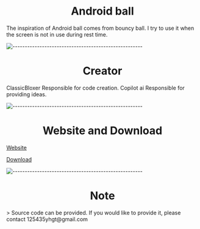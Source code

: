 <h1 align="center">Android ball</h1>
The inspiration of Android ball comes from bouncy ball. I try to use it when the screen is not in use during rest time. 

![-----------------------------------------------------](https://raw.githubusercontent.com/andreasbm/readme/master/assets/lines/rainbow.png)
  
<h1 align="center">Creator</h1>
ClassicBloxer Responsible for code creation.  
Copilot ai Responsible for providing ideas.

![-----------------------------------------------------](https://raw.githubusercontent.com/andreasbm/readme/master/assets/lines/rainbow.png)

<h1 align="center">Website and Download</h1>
<a href="https://android-ball.netlify.app/" class="button pill">Website</a>

<a href="https://github.com/ClassicBloxer/Android-ball/tree/main/Download
" class="button pill">Download</a>

![-----------------------------------------------------](https://raw.githubusercontent.com/andreasbm/readme/master/assets/lines/rainbow.png)

<h1 align="center">Note</h1>
> Source code can be provided. If you would like to provide it, please contact 125435yhgt@gmail.com


